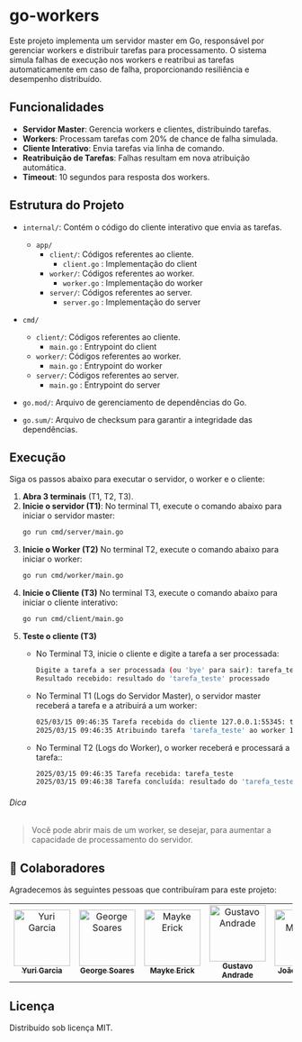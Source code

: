 # go-workers

Este projeto implementa um servidor master em Go, responsável por gerenciar workers e distribuir tarefas para processamento. O sistema simula falhas de execução nos workers e reatribui as tarefas automaticamente em caso de falha, proporcionando resiliência e desempenho distribuído.


## Funcionalidades

- **Servidor Master**: Gerencia workers e clientes, distribuindo tarefas.
- **Workers**: Processam tarefas com 20% de chance de falha simulada.
- **Cliente Interativo**: Envia tarefas via linha de comando.
- **Reatribuição de Tarefas**: Falhas resultam em nova atribuição automática.
- **Timeout**: 10 segundos para resposta dos workers.



## Estrutura do Projeto

- `internal/`: Contém o código do cliente interativo que envia as tarefas.
    - `app/`
      - `client/`: Códigos referentes ao cliente.
        - `client.go` : Implementação do client
      - `worker/`: Códigos referentes ao worker.
        - `worker.go` : Implementação do worker
      - `server/`: Códigos referentes ao server.
        - `server.go` : Implementação do server

- `cmd/`
  - `client/`: Códigos referentes ao cliente.
    - `main.go` : Entrypoint do client
  - `worker/`: Códigos referentes ao worker.
    - `main.go` : Entrypoint do worker
  - `server/`: Códigos referentes ao server.
    - `main.go` : Entrypoint do server

- `go.mod/`: Arquivo de gerenciamento de dependências do Go.
- `go.sum/`: Arquivo de checksum para garantir a integridade das dependências.


## Execução

Siga os passos abaixo para executar o servidor, o worker e o cliente:

1. **Abra 3 terminais** (T1, T2, T3).
2. **Inicie o servidor (T1)**:
   No terminal T1, execute o comando abaixo para iniciar o servidor master:
   ```bash
   go run cmd/server/main.go
   ```
3. **Inicie o Worker (T2)**
  No terminal T2, execute o comando abaixo para iniciar o worker:
   ```bash
   go run cmd/worker/main.go
   ```
4. **Inicie o Cliente (T3)**
  No terminal T3, execute o comando abaixo para iniciar o cliente interativo:
   ```bash
   go run cmd/client/main.go
   ```
5. **Teste o cliente (T3)**
   - No Terminal T3, inicie o cliente e digite a tarefa a ser processada:
      ```bash
      Digite a tarefa a ser processada (ou 'bye' para sair): tarefa_teste
      Resultado recebido: resultado do 'tarefa_teste' processado
      ```

    - No Terminal T1 (Logs do Servidor Master), o servidor master receberá a tarefa e a atribuirá a um worker:
      ```bash
      025/03/15 09:46:35 Tarefa recebida do cliente 127.0.0.1:55345: tarefa_teste
      2025/03/15 09:46:35 Atribuindo tarefa 'tarefa_teste' ao worker 127.0.0.1:55342
      ```

    - No Terminal T2 (Logs do Worker), o worker receberá e processará a tarefa::
      ```bash
      2025/03/15 09:46:35 Tarefa recebida: tarefa_teste
      2025/03/15 09:46:38 Tarefa concluída: resultado do 'tarefa_teste' processado
      ```   

###### Dica
>Você pode abrir mais de um worker, se desejar, para aumentar a capacidade de processamento do servidor.

## 🤝 Colaboradores

Agradecemos às seguintes pessoas que contribuíram para este projeto:

<table>
  <tr>
    <td align="center">
      <a href="https://github.com/YuriGarciaRibeiro">
        <img src="https://avatars.githubusercontent.com/u/81641949?v=4" width="100px;" alt="Yuri Garcia"/><br>
        <sub><b>Yuri Garcia</b></sub>
      </a>
    </td>
    <td align="center">
      <a href="https://github.com/George-b1t">
        <img src="https://avatars.githubusercontent.com/u/67129166?v=4" width="100px;" alt="George Soares"/><br>
        <sub><b>George Soares</b></sub>
      </a>
    </td>
    <td align="center">
      <a href="https://github.com/MaykeESA">
        <img src="https://avatars.githubusercontent.com/u/81484737?v=4" width="100px;" alt="Mayke Erick"/><br>
        <sub><b>Mayke Erick</b></sub>
      </a>
    </td>
    <td align="center">
      <a href="https://github.com/GugaAAndrade">
        <img src="https://avatars.githubusercontent.com/u/105755546?v=4" width="100px;" alt="Gustavo Andrade"/><br>
        <sub><b>Gustavo Andrade</b></sub>
      </a>
    </td>
    <td align="center">
      <a href="https://github.com/jmcanario1">
        <img src="https://avatars.githubusercontent.com/u/79545726?v=4" width="100px;" alt="João Marcelo"/><br>
        <sub><b>João Marcelo</b></sub>
      </a>
    </td>
  </tr>
</table>


## Licença
Distribuído sob licença MIT.